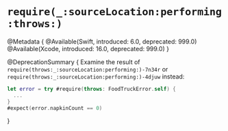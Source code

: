 # ``require(_:sourceLocation:performing:throws:)``

<!--
This source file is part of the Swift.org open source project

Copyright (c) 2023 Apple Inc. and the Swift project authors
Licensed under Apache License v2.0 with Runtime Library Exception

See https://swift.org/LICENSE.txt for license information
See https://swift.org/CONTRIBUTORS.txt for Swift project authors
-->

@Metadata {
  @Available(Swift, introduced: 6.0, deprecated: 999.0)
  @Available(Xcode, introduced: 16.0, deprecated: 999.0)
}

@DeprecationSummary {
  Examine the result of ``require(throws:_:sourceLocation:performing:)-7n34r``
  or ``require(throws:_:sourceLocation:performing:)-4djuw`` instead:
  
  ```swift
  let error = try #require(throws: FoodTruckError.self) {
    ...
  }
  #expect(error.napkinCount == 0)
  ```
}
